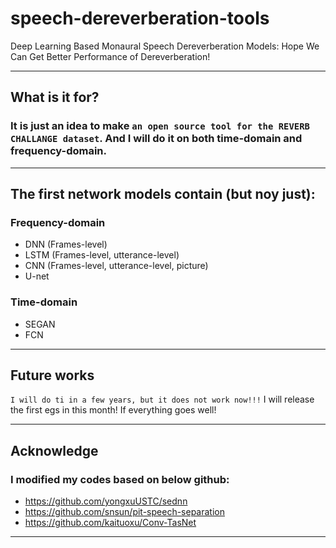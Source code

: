 # speech-dereverberation-tools
Deep Learning Based Monaural Speech Dereverberation Models: Hope We Can Get Better Performance of Dereverberation! 

*****

## What is it for? 
### It is just an idea to make `an open source tool for the REVERB CHALLANGE dataset`. And I will do it on both time-domain and frequency-domain. 

*****

## The first network models contain (but noy just):
### Frequency-domain
* DNN (Frames-level)
* LSTM (Frames-level, utterance-level)
* CNN (Frames-level, utterance-level, picture)
* U-net
### Time-domain
* SEGAN
* FCN

*****

## Future works
`I will do ti in a few years, but it does not work now!!!`
I will release the first egs in this month! If everything goes well!

*****

## Acknowledge
### I modified my codes based on below github:
* https://github.com/yongxuUSTC/sednn
* https://github.com/snsun/pit-speech-separation
* https://github.com/kaituoxu/Conv-TasNet

*****
